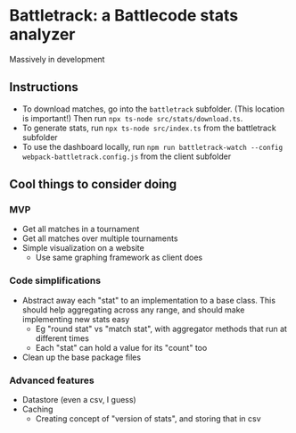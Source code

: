 # Battletrack: a Battlecode stats analyzer

Massively in development

## Instructions

- To download matches, go into the `battletrack` subfolder. (This location is important!) Then run `npx ts-node src/stats/download.ts`.
- To generate stats, run `npx ts-node src/index.ts` from the battletrack subfolder
- To use the dashboard locally, run `npm run battletrack-watch --config webpack-battletrack.config.js` from the client subfolder

## Cool things to consider doing

### MVP

- Get all matches in a tournament
- Get all matches over multiple tournaments
- Simple visualization on a website
  - Use same graphing framework as client does

### Code simplifications

- Abstract away each "stat" to an implementation to a base class. This should help aggregating across any range, and should make implementing new stats easy
  - Eg "round stat" vs "match stat", with aggregator methods that run at different times
  - Each "stat" can hold a value for its "count" too
- Clean up the base package files

### Advanced features

- Datastore (even a csv, I guess)
- Caching
  - Creating concept of "version of stats", and storing that in csv
